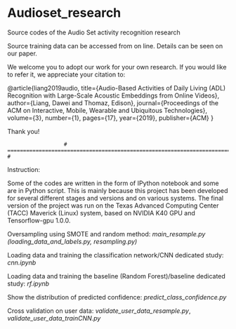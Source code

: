 # Audioset_research

Source codes of the Audio Set activity recognition research

Source training data can be accessed from on line. Details can be seen on our paper.

We welcome you to adopt our work for your own research. If you would like to refer it, we appreciate your citation to: 

@article{liang2019audio,
  title={Audio-Based Activities of Daily Living (ADL) Recognition with Large-Scale Acoustic Embeddings from Online Videos},
  author={Liang, Dawei and Thomaz, Edison},
  journal={Proceedings of the ACM on Interactive, Mobile, Wearable and Ubiquitous Technologies},
  volume={3},
  number={1},
  pages={17},
  year={2019},
  publisher={ACM}
}

Thank you!


                      # ============================================================================== #

Instruction:

Some of the codes are written in the form of IPython notebook and some are in Python script. This is mainly because this project has been developed for several different stages and versions and on various systems. The final version of the project was run on the Texas Advanced Computing Center (TACC) Maverick (Linux) system, based on NVIDIA K40 GPU and Tensorflow-gpu 1.0.0.

Oversampling using SMOTE and random method: _main_resample.py (loading_data_and_labels.py, resampling.py)_

Loading data and training the classification network/CNN dedicated study: _cnn.ipynb_

Loading data and training the baseline (Random Forest)/baseline dedicated study: _rf.ipynb_

Show the distribution of predicted confidence: _predict_class_confidence.py_

Cross validation on user data: _validate_user_data_resample.py_, _validate_user_data_trainCNN.py_
